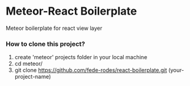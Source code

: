 # Meteor-React Boilerplate
Meteor boilerplate for react view layer

### How to clone this project?
1. create 'meteor' projects folder in your local machine
2. cd meteor/
3. git clone https://github.com/fede-rodes/react-boilerplate.git (your-project-name)


